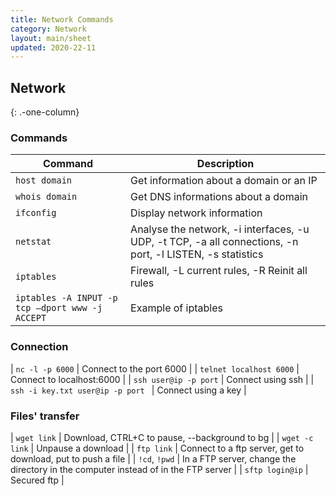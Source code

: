 ```yaml
---
title: Network Commands
category: Network
layout: main/sheet
updated: 2020-22-11
---
```


Network
---------------
{: .-one-column}

### Commands

| Command               | Description             |
| --------------------- | ----------------------- |
| `host domain` | Get information about a domain or an IP |
| `whois domain` | Get DNS informations about a domain |
| `ifconfig` | Display network information |
| `netstat` | Analyse the network, -i interfaces, -u UDP, -t TCP, -a all connections, -n port, -l LISTEN, -s statistics |
| `iptables` | Firewall, -L current rules, -R Reinit all rules | 
| `iptables -A INPUT -p tcp –dport www -j ACCEPT` | Example of iptables |

### Connection

| `nc -l -p 6000` | Connect to the port 6000 |
| `telnet localhost 6000` | Connect to localhost:6000 |
| `ssh user@ip -p port` | Connect using ssh |
| `ssh -i key.txt user@ip -p port ` | Connect using a key |

### Files' transfer

| `wget link` | Download, CTRL+C to pause, --background to bg |
| `wget -c link` | Unpause a download |
| `ftp link` | Connect to a ftp server, get to download, put to push a file |
| `!cd`, `!pwd` | In a FTP server, change the directory in the computer instead of in the FTP server |
| `sftp login@ip` | Secured ftp | 